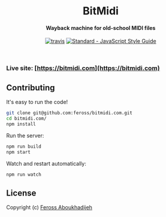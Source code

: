 <h1 align="center">
  BitMidi
</h1>

<h4 align="center">Wayback machine for old-school MIDI files</h4>

<p align="center">
  <a href="https://travis-ci.org/feross/bitmidi.com"><img src="https://img.shields.io/travis/feross/bitmidi.com/master.svg" alt="travis"></a>
  <a href="https://standardjs.com"><img src="https://img.shields.io/badge/code_style-standard-brightgreen.svg" alt="Standard - JavaScript Style Guide"></a>
</p>
<br>


### Live site: [https://bitmidi.com](https://bitmidi.com)

## Contributing

It's easy to run the code!

```bash
git clone git@github.com:feross/bitmidi.com.git
cd bitmidi.com/
npm install
```

Run the server:

```bash
npm run build
npm start
```

Watch and restart automatically:

```bash
npm run watch
```

## License

Copyright (c) [Feross Aboukhadijeh](https://feross.org)
